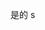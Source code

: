 <!--
 * @FilePath: README.md
 * @Author: LeJingS
 * @Date: 2025-07-03 19:23:55
 * @LastEditors: Please set LastEditors
 * @LastEditTime: 2025-07-04 11:59:54
 * Copyright: 2025 xxxTech CO.,LTD. All Rights Reserved.
 * @Descripttion: 
-->
是的
s